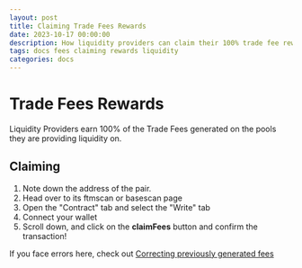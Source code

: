 ```yaml
---
layout: post
title: Claiming Trade Fees Rewards
date: 2023-10-17 00:00:00
description: How liquidity providers can claim their 100% trade fee rewards from pools.
tags: docs fees claiming rewards liquidity
categories: docs
---
```


# Trade Fees Rewards

Liquidity Providers earn 100% of the Trade Fees generated on the pools they are providing liquidity on.

## Claiming
1. Note down the address of the pair.
2. Head over to its ftmscan or basescan page
3. Open the "Contract" tab and select the "Write" tab
4. Connect your wallet
5. Scroll down, and click on the **claimFees** button and confirm the transaction!

If you face errors here, check out [Correcting previously generated fees](./fee-on-transfer-tokens)